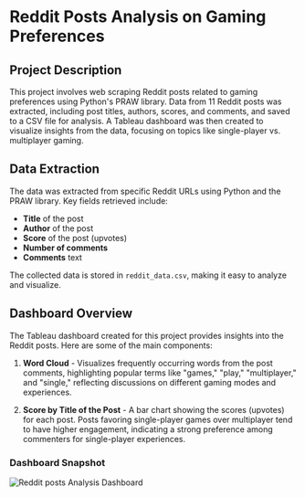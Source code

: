 # Reddit Posts Analysis on Gaming Preferences

## Project Description

This project involves web scraping Reddit posts related to gaming preferences using Python's PRAW library. Data from 11 Reddit posts was extracted, including post titles, authors, scores, and comments, and saved to a CSV file for analysis. A Tableau dashboard was then created to visualize insights from the data, focusing on topics like single-player vs. multiplayer gaming.

## Data Extraction

The data was extracted from specific Reddit URLs using Python and the PRAW library. Key fields retrieved include:
- **Title** of the post
- **Author** of the post
- **Score** of the post (upvotes)
- **Number of comments**
- **Comments** text

The collected data is stored in `reddit_data.csv`, making it easy to analyze and visualize.

## Dashboard Overview

The Tableau dashboard created for this project provides insights into the Reddit posts. Here are some of the main components:

1. **Word Cloud** - Visualizes frequently occurring words from the post comments, highlighting popular terms like "games," "play," "multiplayer," and "single," reflecting discussions on different gaming modes and experiences.

2. **Score by Title of the Post** - A bar chart showing the scores (upvotes) for each post. Posts favoring single-player games over multiplayer tend to have higher engagement, indicating a strong preference among commenters for single-player experiences.

### Dashboard Snapshot
![Reddit posts Analysis Dashboard](https://github.com/user-attachments/assets/67219260-a288-4de9-9589-f1aad735d364)
